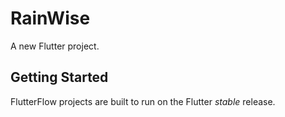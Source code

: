 # RainWise

A new Flutter project.

## Getting Started

FlutterFlow projects are built to run on the Flutter _stable_ release.
